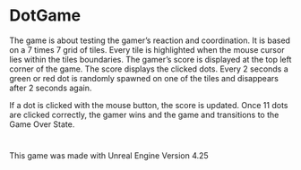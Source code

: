 # DotGame

The game is about testing the gamer’s reaction and coordination. It is based on a 7 times 7 grid of tiles. Every tile is highlighted when the mouse cursor lies within the tiles boundaries. The gamer’s score is displayed at the top left corner of the game. The score displays the clicked dots. Every 2 seconds a green or red dot is randomly spawned on one of the tiles and disappears after 2 seconds again.

If a dot is clicked with the mouse button, the score is updated. Once 11 dots are clicked correctly, the gamer wins and the game and transitions to the Game Over State.

#
This game was made with Unreal Engine Version 4.25
